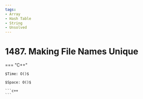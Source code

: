 ```yaml
---
tags:
- Array
- Hash Table
- String
- Unsolved
---
```



# 1487. Making File Names Unique

=== "C++"

    $Time: O()$

    $Space: O()$

    ```c++
    ```